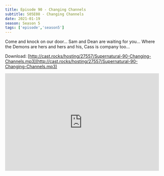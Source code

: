 ```yaml
---
title: Episode 90 - Changing Channels
subtitle: S05E08 - Changing Channels
date: 2021-01-19
season: Season 5
tags: ['episode','season5']
---
```


Come and knock on our door... Sam and Dean are waiting for you... Where the Demons are hers and hers and his, Cass is company too...

Download: [http://cast.rocks/hosting/27557/Supernatural-90-Changing-Channels.mp3](http://cast.rocks/hosting/27557/Supernatural-90-Changing-Channels.mp3)

<iframe src="https://cast.rocks/player/27557/Supernatural-90-Changing-Channels.mp3?episodeTitle=Episode%2090%20-%20Changing%20Channels&podcastTitle=Couple%20of%20Idjits&episodeDate=January%2019th%2C%202021&imageURL=https%3A%2F%2Fcast.rocks%2Fhosting%2F27557%2Ffeeds%2FCAURZ.jpg" style="border: none; min-height: 265px; max-height: 320px; max-width: 558px; min-width: 270px; width: 100%; height: 100%;" scrollbars="no"></iframe>


